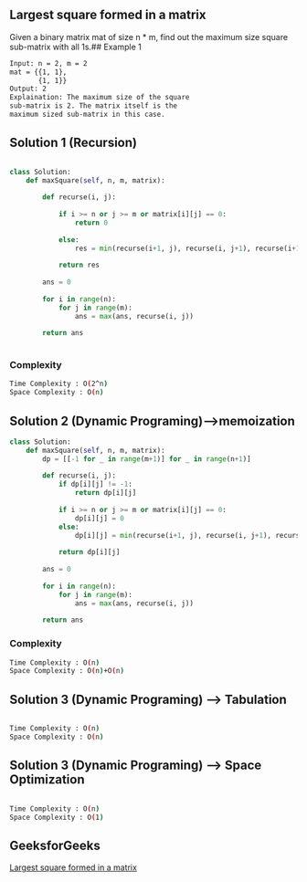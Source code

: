 ## Largest square formed in a matrix
Given a binary matrix mat of size n * m, find out the maximum size square sub-matrix with all 1s.## Example 1


```bash
Input: n = 2, m = 2
mat = {{1, 1}, 
       {1, 1}}
Output: 2
Explaination: The maximum size of the square
sub-matrix is 2. The matrix itself is the 
maximum sized sub-matrix in this case.
```

## Solution 1 (Recursion)

```Python

class Solution:
    def maxSquare(self, n, m, matrix):
        
        def recurse(i, j):
            
            if i >= n or j >= m or matrix[i][j] == 0:
                return 0
                
            else:
                res = min(recurse(i+1, j), recurse(i, j+1), recurse(i+1, j+1)) + 1
            
            return res
        
        ans = 0
        
        for i in range(n):
            for j in range(m):
                ans = max(ans, recurse(i, j))
            
        return ans
        
```
### Complexity
 
```bash
Time Complexity : O(2^n)
Space Complexity : O(n)
```
## Solution 2 (Dynamic Programing)-->memoization

```Python
class Solution:
    def maxSquare(self, n, m, matrix):
        dp = [[-1 for _ in range(m+1)] for _ in range(n+1)]
        
        def recurse(i, j):
            if dp[i][j] != -1:
                return dp[i][j]
            
            if i >= n or j >= m or matrix[i][j] == 0:
                dp[i][j] = 0
            else:
                dp[i][j] = min(recurse(i+1, j), recurse(i, j+1), recurse(i+1, j+1)) + 1
            
            return dp[i][j]
        
        ans = 0
        
        for i in range(n):
            for j in range(m):
                ans = max(ans, recurse(i, j))
            
        return ans 
```
### Complexity
 
```bash
Time Complexity : O(n)
Space Complexity : O(n)+O(n)
```
## Solution 3 (Dynamic Programing) --> Tabulation
```Python

```
```bash
Time Complexity : O(n)
Space Complexity : O(n)
```
## Solution 3 (Dynamic Programing) --> Space Optimization
```Python


```
```bash
Time Complexity : O(n)
Space Complexity : O(1)
```
## GeeksforGeeks
[Largest square formed in a matrix](https://practice.geeksforgeeks.org/problems/largest-square-formed-in-a-matrix0806/1)
